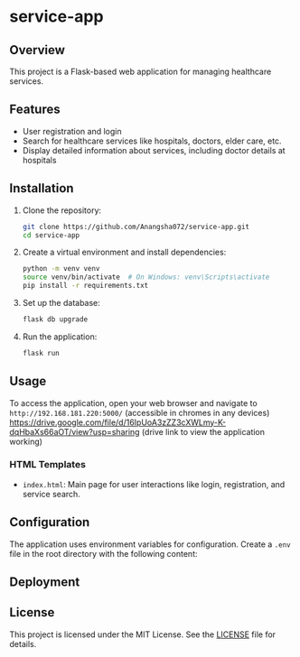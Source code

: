# service-app

## Overview
This project is a Flask-based web application for managing healthcare services.

## Features
- User registration and login
- Search for healthcare services like hospitals, doctors, elder care, etc.
- Display detailed information about services, including doctor details at hospitals

## Installation

1. Clone the repository:
    ```sh
    git clone https://github.com/Anangsha072/service-app.git
    cd service-app
    ```

2. Create a virtual environment and install dependencies:
    ```sh
    python -m venv venv
    source venv/bin/activate  # On Windows: venv\Scripts\activate
    pip install -r requirements.txt
    ```

3. Set up the database:
    ```sh
    flask db upgrade
    ```

4. Run the application:
    ```sh
    flask run

    ```
    
## Usage
To access the application, open your web browser and navigate to `http://192.168.181.220:5000/` (accessible in chromes in any devices)
https://drive.google.com/file/d/16IpUoA3zZZ3cXWLmy-K-dqHbaXs66aOT/view?usp=sharing (drive link to view the application working)



### HTML Templates
- `index.html`: Main page for user interactions like login, registration, and service search.




## Configuration
The application uses environment variables for configuration. Create a `.env` file in the root directory with the following content:
## Deployment
## License
This project is licensed under the MIT License. See the [LICENSE](LICENSE) file for details.
